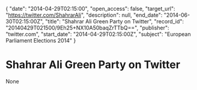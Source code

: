 {
  "date": "2014-04-29T02:15:00", 
  "open_access": false, 
  "target_url": "https://twitter.com/ShahrarAli", 
  "description": null, 
  "end_date": "2014-06-30T02:15:00Z", 
  "title": "Shahrar Ali Green Party on Twitter", 
  "record_id": "20140429T021500/9Eh25+NX10A50baqZrTTbQ==", 
  "publisher": "twitter.com", 
  "start_date": "2014-04-29T02:15:00Z", 
  "subject": "European Parliament Elections 2014"
}

# Shahrar Ali Green Party on Twitter

None